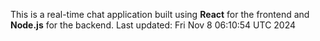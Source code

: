 This is a real-time chat application built using **React** for the frontend and **Node.js** for the backend.
Last updated: Fri Nov  8 06:10:54 UTC 2024
